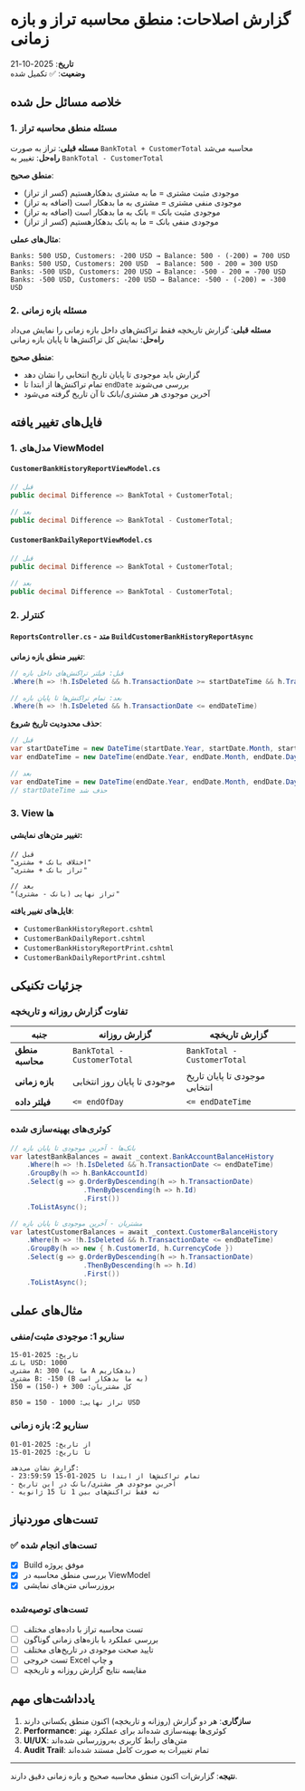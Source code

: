 # گزارش اصلاحات: منطق محاسبه تراز و بازه زمانی

**تاریخ**: 2025-10-21  
**وضعیت**: ✅ تکمیل شده

## خلاصه مسائل حل شده

### 1. مسئله منطق محاسبه تراز
**مسئله قبلی**: تراز به صورت `BankTotal + CustomerTotal` محاسبه می‌شد  
**راه‌حل**: تغییر به `BankTotal - CustomerTotal`

**منطق صحیح**:
- موجودی مثبت مشتری = ما به مشتری بدهکارهستیم (کسر از تراز)
- موجودی منفی مشتری = مشتری به ما بدهکار است (اضافه به تراز)
- موجودی مثبت بانک = بانک به ما بدهکار است (اضافه به تراز)
- موجودی منفی بانک = ما به بانک بدهکارهستیم (کسر از تراز)

**مثال‌های عملی**:
```
Banks: 500 USD, Customers: -200 USD → Balance: 500 - (-200) = 700 USD
Banks: 500 USD, Customers: 200 USD  → Balance: 500 - 200 = 300 USD
Banks: -500 USD, Customers: 200 USD → Balance: -500 - 200 = -700 USD  
Banks: -500 USD, Customers: -200 USD → Balance: -500 - (-200) = -300 USD
```

### 2. مسئله بازه زمانی
**مسئله قبلی**: گزارش تاریخچه فقط تراکنش‌های داخل بازه زمانی را نمایش می‌داد  
**راه‌حل**: نمایش کل تراکنش‌ها تا پایان بازه زمانی

**منطق صحیح**:
- گزارش باید موجودی تا پایان تاریخ انتخابی را نشان دهد
- تمام تراکنش‌ها از ابتدا تا `endDate` بررسی می‌شوند
- آخرین موجودی هر مشتری/بانک تا آن تاریخ گرفته می‌شود

## فایل‌های تغییر یافته

### 1. مدل‌های ViewModel

#### `CustomerBankHistoryReportViewModel.cs`
```csharp
// قبل
public decimal Difference => BankTotal + CustomerTotal;

// بعد  
public decimal Difference => BankTotal - CustomerTotal;
```

#### `CustomerBankDailyReportViewModel.cs`
```csharp
// قبل
public decimal Difference => BankTotal + CustomerTotal;

// بعد
public decimal Difference => BankTotal - CustomerTotal;
```

### 2. کنترلر

#### `ReportsController.cs` - متد `BuildCustomerBankHistoryReportAsync`

**تغییر منطق بازه زمانی**:
```csharp
// قبل: فیلتر تراکنش‌های داخل بازه
.Where(h => !h.IsDeleted && h.TransactionDate >= startDateTime && h.TransactionDate <= endDateTime)

// بعد: تمام تراکنش‌ها تا پایان بازه
.Where(h => !h.IsDeleted && h.TransactionDate <= endDateTime)
```

**حذف محدودیت تاریخ شروع**:
```csharp
// قبل
var startDateTime = new DateTime(startDate.Year, startDate.Month, startDate.Day, 0, 0, 0);
var endDateTime = new DateTime(endDate.Year, endDate.Month, endDate.Day, 23, 59, 59);

// بعد
var endDateTime = new DateTime(endDate.Year, endDate.Month, endDate.Day, 23, 59, 59);
// startDateTime حذف شد
```

### 3. View ها

#### تغییر متن‌های نمایشی:
```
// قبل
"اختلاف بانک + مشتری"
"تراز بانک + مشتری"

// بعد  
"تراز نهایی (بانک - مشتری)"
```

**فایل‌های تغییر یافته**:
- `CustomerBankHistoryReport.cshtml`
- `CustomerBankDailyReport.cshtml`
- `CustomerBankHistoryReportPrint.cshtml`
- `CustomerBankDailyReportPrint.cshtml`

## جزئیات تکنیکی

### تفاوت گزارش روزانه و تاریخچه

| جنبه | گزارش روزانه | گزارش تاریخچه |
|------|-------------|---------------|
| **منطق محاسبه** | `BankTotal - CustomerTotal` | `BankTotal - CustomerTotal` |
| **بازه زمانی** | موجودی تا پایان روز انتخابی | موجودی تا پایان تاریخ انتخابی |
| **فیلتر داده** | `<= endOfDay` | `<= endDateTime` |

### کوئری‌های بهینه‌سازی شده

```csharp
// بانک‌ها - آخرین موجودی تا پایان بازه
var latestBankBalances = await _context.BankAccountBalanceHistory
    .Where(h => !h.IsDeleted && h.TransactionDate <= endDateTime)
    .GroupBy(h => h.BankAccountId)
    .Select(g => g.OrderByDescending(h => h.TransactionDate)
                  .ThenByDescending(h => h.Id)
                  .First())
    .ToListAsync();

// مشتریان - آخرین موجودی تا پایان بازه  
var latestCustomerBalances = await _context.CustomerBalanceHistory
    .Where(h => !h.IsDeleted && h.TransactionDate <= endDateTime)
    .GroupBy(h => new { h.CustomerId, h.CurrencyCode })
    .Select(g => g.OrderByDescending(h => h.TransactionDate)
                  .ThenByDescending(h => h.Id)
                  .First())
    .ToListAsync();
```

## مثال‌های عملی

### سناریو 1: موجودی مثبت/منفی
```
تاریخ: 2025-01-15
بانک USD: 1000
مشتری A: 300 (ما به A بدهکاریم)
مشتری B: -150 (B به ما بدهکار است)
کل مشتریان: 300 + (-150) = 150

تراز نهایی: 1000 - 150 = 850 USD
```

### سناریو 2: بازه زمانی
```
از تاریخ: 2025-01-01  
تا تاریخ: 2025-01-15

گزارش نشان می‌دهد:
- تمام تراکنش‌ها از ابتدا تا 2025-01-15 23:59:59
- آخرین موجودی هر مشتری/بانک در این تاریخ
- نه فقط تراکنش‌های بین 1 تا 15 ژانویه
```

## تست‌های موردنیاز

### ✅ تست‌های انجام شده
- [x] Build موفق پروژه
- [x] بررسی منطق محاسبه در ViewModel
- [x] بروزرسانی متن‌های نمایشی

### تست‌های توصیه‌شده
- [ ] تست محاسبه تراز با داده‌های مختلف
- [ ] بررسی عملکرد با بازه‌های زمانی گوناگون
- [ ] تایید صحت موجودی در تاریخ‌های مختلف
- [ ] تست خروجی Excel و چاپ
- [ ] مقایسه نتایج گزارش روزانه و تاریخچه

## یادداشت‌های مهم

1. **سازگاری**: هر دو گزارش (روزانه و تاریخچه) اکنون منطق یکسانی دارند
2. **Performance**: کوئری‌ها بهینه‌سازی شده‌اند برای عملکرد بهتر
3. **UI/UX**: متن‌های رابط کاربری به‌روزرسانی شده‌اند
4. **Audit Trail**: تمام تغییرات به صورت کامل مستند شده‌اند

---

**نتیجه**: گزارش‌ات اکنون منطق محاسبه صحیح و بازه زمانی دقیق دارند.